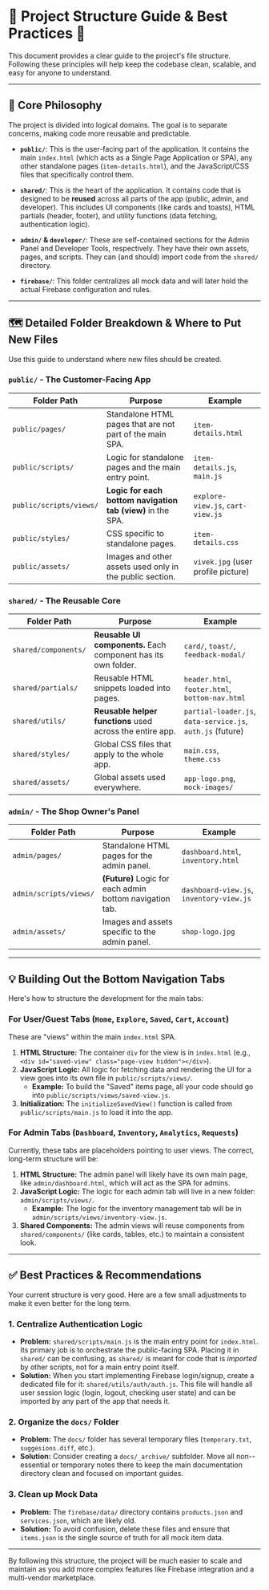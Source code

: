 # 🚀 Project Structure Guide & Best Practices 🚀

This document provides a clear guide to the project's file structure. Following these principles will help keep the codebase clean, scalable, and easy for anyone to understand.

---

## 📂 Core Philosophy

The project is divided into logical domains. The goal is to separate concerns, making code more reusable and predictable.

-   **`public/`**: This is the user-facing part of the application. It contains the main `index.html` (which acts as a Single Page Application or SPA), any other standalone pages (`item-details.html`), and the JavaScript/CSS files that specifically control them.

-   **`shared/`**: This is the heart of the application. It contains code that is designed to be **reused** across all parts of the app (public, admin, and developer). This includes UI components (like cards and toasts), HTML partials (header, footer), and utility functions (data fetching, authentication logic).

-   **`admin/` & `developer/`**: These are self-contained sections for the Admin Panel and Developer Tools, respectively. They have their own assets, pages, and scripts. They can (and should) import code from the `shared/` directory.

-   **`firebase/`**: This folder centralizes all mock data and will later hold the actual Firebase configuration and rules.

---

## 🗺️ Detailed Folder Breakdown & Where to Put New Files

Use this guide to understand where new files should be created.

### `public/` - The Customer-Facing App

| Folder Path                      | Purpose                                                              | Example                                         |
| -------------------------------- | -------------------------------------------------------------------- | ----------------------------------------------- |
| `public/pages/`                  | Standalone HTML pages that are not part of the main SPA.             | `item-details.html`                             |
| `public/scripts/`                | Logic for standalone pages and the main entry point.                 | `item-details.js`, `main.js`                    |
| `public/scripts/views/`          | **Logic for each bottom navigation tab (view)** in the SPA.          | `explore-view.js`, `cart-view.js`               |
| `public/styles/`                 | CSS specific to standalone pages.                                    | `item-details.css`                              |
| `public/assets/`                 | Images and other assets used only in the public section.             | `vivek.jpg` (user profile picture)              |

### `shared/` - The Reusable Core

| Folder Path                      | Purpose                                                              | Example                                         |
| -------------------------------- | -------------------------------------------------------------------- | ----------------------------------------------- |
| `shared/components/`             | **Reusable UI components.** Each component has its own folder.       | `card/`, `toast/`, `feedback-modal/`            |
| `shared/partials/`               | Reusable HTML snippets loaded into pages.                            | `header.html`, `footer.html`, `bottom-nav.html` |
| `shared/utils/`                  | **Reusable helper functions** used across the entire app.            | `partial-loader.js`, `data-service.js`, `auth.js` (future) |
| `shared/styles/`                 | Global CSS files that apply to the whole app.                        | `main.css`, `theme.css`                   |
| `shared/assets/`                 | Global assets used everywhere.                                       | `app-logo.png`, `mock-images/`                  |

### `admin/` - The Shop Owner's Panel

| Folder Path                      | Purpose                                                              | Example                                         |
| -------------------------------- | -------------------------------------------------------------------- | ----------------------------------------------- |
| `admin/pages/`                   | Standalone HTML pages for the admin panel.                           | `dashboard.html`, `inventory.html`              |
| `admin/scripts/views/`           | **(Future)** Logic for each admin bottom navigation tab.             | `dashboard-view.js`, `inventory-view.js`        |
| `admin/assets/`                  | Images and assets specific to the admin panel.                       | `shop-logo.jpg`                                 |

---

## 💡 Building Out the Bottom Navigation Tabs

Here's how to structure the development for the main tabs:

### For User/Guest Tabs (`Home`, `Explore`, `Saved`, `Cart`, `Account`)

These are "views" within the main `index.html` SPA.

1.  **HTML Structure:** The container `div` for the view is in `index.html` (e.g., `<div id="saved-view" class="page-view hidden"></div>`).
2.  **JavaScript Logic:** All logic for fetching data and rendering the UI for a view goes into its own file in `public/scripts/views/`.
    -   **Example:** To build the "Saved" items page, all your code should go into `public/scripts/views/saved-view.js`.
3.  **Initialization:** The `initializeSavedView()` function is called from `public/scripts/main.js` to load it into the app.

### For Admin Tabs (`Dashboard`, `Inventory`, `Analytics`, `Requests`)

Currently, these tabs are placeholders pointing to user views. The correct, long-term structure will be:

1.  **HTML Structure:** The admin panel will likely have its own main page, like `admin/dashboard.html`, which will act as the SPA for admins.
2.  **JavaScript Logic:** The logic for each admin tab will live in a new folder: `admin/scripts/views/`.
    -   **Example:** The logic for the inventory management tab will be in `admin/scripts/views/inventory-view.js`.
3.  **Shared Components:** The admin views will reuse components from `shared/components/` (like cards, tables, etc.) to maintain a consistent look.

---

## ✅ Best Practices & Recommendations

Your current structure is very good. Here are a few small adjustments to make it even better for the long term.

### 1. Centralize Authentication Logic

-   **Problem:** `shared/scripts/main.js` is the main entry point for `index.html`. Its primary job is to orchestrate the public-facing SPA. Placing it in `shared/` can be confusing, as `shared/` is meant for code that is *imported* by other scripts, not for a main entry point itself.
-   **Solution:** When you start implementing Firebase login/signup, create a dedicated file for it: `shared/utils/auth/auth.js`. This file will handle all user session logic (login, logout, checking user state) and can be imported by any part of the app that needs it.

### 2. Organize the `docs/` Folder

-   **Problem:** The `docs/` folder has several temporary files (`temporary.txt`, `suggesions.diff`, etc.).
-   **Solution:** Consider creating a `docs/_archive/` subfolder. Move all non--essential or temporary notes there to keep the main documentation directory clean and focused on important guides.

### 3. Clean up Mock Data

-   **Problem:** The `firebase/data/` directory contains `products.json` and `services.json`, which are likely old.
-   **Solution:** To avoid confusion, delete these files and ensure that `items.json` is the single source of truth for all mock item data.

---

By following this structure, the project will be much easier to scale and maintain as you add more complex features like Firebase integration and a multi-vendor marketplace.

